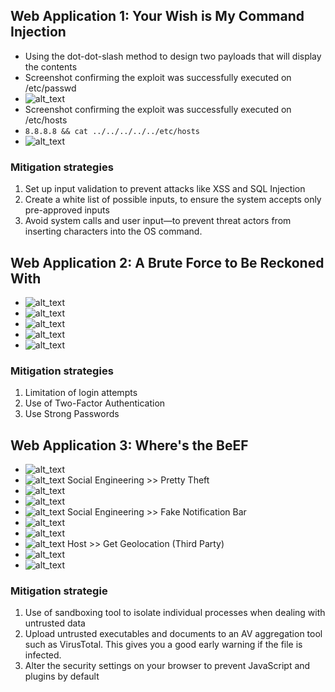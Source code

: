 ## Web Application 1: Your Wish is My Command Injection
* Using the dot-dot-slash method to design two payloads that will display the contents
* Screenshot confirming the exploit was successfully executed on /etc/passwd
* ![alt_text](HW_15/image2.png)
* Screenshot confirming the exploit was successfully executed on /etc/hosts
* `8.8.8.8 && cat ../../../../../etc/hosts`
* ![alt_text](HW_15/image3.png)

### Mitigation strategies
1. Set up input validation to prevent attacks like XSS and SQL Injection
2. Create a white list of possible inputs, to ensure the system accepts only pre-approved inputs
3. Avoid system calls and user input—to prevent threat actors from inserting characters into the OS command.

## Web Application 2: A Brute Force to Be Reckoned With
* ![alt_text](HW_15/image4.png)
* ![alt_text](HW_15/image5.png)
* ![alt_text](HW_15/image6.png)
* ![alt_text](HW_15/image7.png)
* ![alt_text](HW_15/image8.png)

### Mitigation strategies
1. Limitation of login attempts
2. Use of Two-Factor Authentication 
3. Use Strong Passwords
## Web Application 3: Where's the BeEF
* ![alt_text](HW_15/image10.png)
* ![alt_text](HW_15/image11.png)
Social Engineering >> Pretty Theft
* ![alt_text](HW_15/image12.png)
* ![alt_text](HW_15/image13.png)
* ![alt_text](HW_15/image14.png)
Social Engineering >> Fake Notification Bar
* ![alt_text](HW_15/image15.png)
* ![alt_text](HW_15/image16.png)
* ![alt_text](HW_15/image17.png)
Host >> Get Geolocation (Third Party)
* ![alt_text](HW_15/image18.png)
* ![alt_text](HW_15/image19.png)

### Mitigation strategie
1. Use of sandboxing tool to isolate individual processes when dealing with untrusted data
2. Upload untrusted executables and documents to an AV aggregation tool such as VirusTotal. This gives you a good early warning if the file is infected.
3. Alter the security settings on your browser to prevent JavaScript and plugins by default
